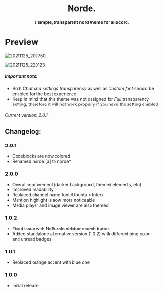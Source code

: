 <h1 align="center">
  Norde.
</h1>

<h4 align="center">a simple, transparent nord theme for aliucord.</h4>

# Preview

![20211125_202750](https://user-images.githubusercontent.com/92243378/143463802-f341d0d3-d91e-427c-afc1-af139b88a0db.jpg)

![20211125_220123](https://user-images.githubusercontent.com/92243378/143464476-deecd8c8-5fda-43d1-a0f7-af0993bab92c.jpg)

##### **Important note**: 
- Both *Chat and settings transparency* as well as *Custom font* should be enabled for the best experience
- Keep in mind that this theme was not designed for *Full* transparency setting, therefore it will not work properly if you have the setting enabled
###### Current version: 2.0.1
## Changelog:
### 2.0.1
- Codeblocks are now colored
- Renamed norde [a] to norde\*
### 2.0.0
- Overal improvement (darker background, themed elements, etc)
- Improved readability
- Replaced channel name font (Ubuntu > Inter)
- Mention highlight is now more noticeable
- Media player and image viewer are also themed
### 1.0.2
- Fixed issue with NoBurnIn sidebar search button
- Added standalone alternative version (1.0.2) with different ping color and unread badges
### 1.0.1 
- Replaced orange accent with blue one
### 1.0.0
- Initial release
